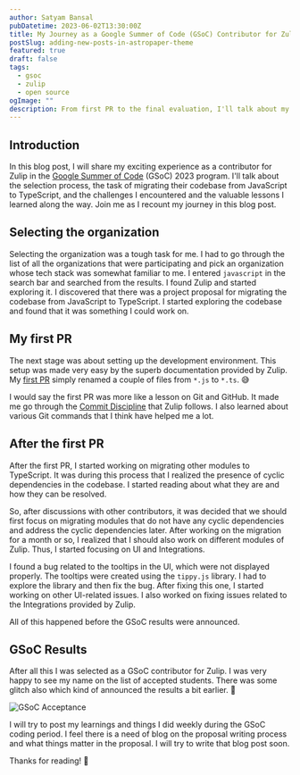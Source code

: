 ```yaml
---
author: Satyam Bansal
pubDatetime: 2023-06-02T13:30:00Z
title: My Journey as a Google Summer of Code (GSoC) Contributor for Zulip
postSlug: adding-new-posts-in-astropaper-theme
featured: true
draft: false
tags:
  - gsoc
  - zulip
  - open source
ogImage: ""
description: From first PR to the final evaluation, I'll talk about my journey to become a GSoC contributor for Zulip.
---
```


<!-- ## Table of contents -->

## Introduction

In this blog post, I will share my exciting experience as a
contributor for Zulip in the [Google Summer of
Code](https://summerofcode.withgoogle.com/) (GSoC) 2023 program. I'll
talk about the selection process, the task of migrating their codebase
from JavaScript to TypeScript, and the challenges I encountered and
the valuable lessons I learned along the way. Join me as I recount my
journey in this blog post.

## Selecting the organization

Selecting the organization was a tough task for me. I had to go
through the list of all the organizations that were participating and
pick an organization whose tech stack was somewhat familiar to me. I
entered `javascript` in the search bar and searched from the results.
I found Zulip and started exploring it. I discovered that there was a
project proposal for migrating the codebase from JavaScript to
TypeScript. I started exploring the codebase and found that it was
something I could work on.

## My first PR

The next stage was about setting up the development environment. This
setup was made very easy by the superb documentation provided by
Zulip. My [first PR](https://github.com/zulip/zulip/pull/24484) simply
renamed a couple of files from `*.js` to `*.ts`. 😅

I would say the first PR was more like a lesson on Git and GitHub. It
made me go through the [Commit
Discipline](https://zulip.readthedocs.io/en/latest/contributing/commit-discipline.html)
that Zulip follows. I also learned about various Git commands that I
think have helped me a lot.

## After the first PR

After the first PR, I started working on migrating other modules to
TypeScript. It was during this process that I realized the presence of
cyclic dependencies in the codebase. I started reading about what they
are and how they can be resolved.

So, after discussions with other contributors, it was decided that we
should first focus on migrating modules that do not have any cyclic
dependencies and address the cyclic dependencies later. After working
on the migration for a month or so, I realized that I should also work
on different modules of Zulip. Thus, I started focusing on UI and
Integrations.

I found a bug related to the tooltips in the UI, which were not
displayed properly. The tooltips were created using the `tippy.js`
library. I had to explore the library and then fix the bug. After
fixing this one, I started working on other UI-related issues. I also
worked on fixing issues related to the Integrations provided by Zulip.

All of this happened before the GSoC results were announced.

## GSoC Results

After all this I was selected as a GSoC contributor for Zulip. I was
very happy to see my name on the list of accepted students. There was
some glitch also which kind of announced the results a bit earlier. 🤫

![GSoC Acceptance](/assets/gsoc_accepted.png)

I will try to post my learnings and things I did weekly during the
GSoC coding period. I feel there is a need of blog on the proposal
writing process and what things matter in the proposal. I will try to
write that blog post soon.

Thanks for reading! 💓

